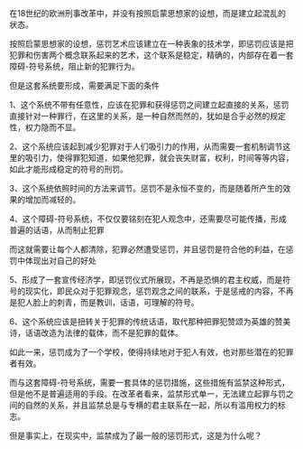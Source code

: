 <p data-pid="CBiaSg_p">在18世纪的欧洲刑事改革中，并没有按照启蒙思想家的设想，而是建立起混乱的状态。</p><p data-pid="9oTnb-o9">按照启蒙思想家的设想，惩罚艺术应该建立在一种表象的技术学，即惩罚应该是把犯罪和伤害两个概念联系起来的艺术，这个联系是稳定，精确的，内部存在着一套障碍-符号系统，阻止新的犯罪行为。</p><p data-pid="LsKaE_ar">但是这套系统要形成，需要满足下面的条件</p><p data-pid="gjPxSH76">1、这个系统不带有任意性，应该在犯罪和获得惩罚之间建立起直接的关系，惩罚直接针对一种罪行，在这里的关系，是一种自然而然的，犹如是合乎必然的规定性，权力隐而不显。</p><p data-pid="3ixVQZ7N">2、这个系统应该起到减少犯罪对于人们吸引力的作用，从而需要一套机制调节这里的吸引力，使得罪犯知道，如果他犯罪，就会丧失财富，权利，时间等等内容，如此才能形成稳定的符号的刑罚。</p><p data-pid="hMEU0UNc">3、这个系统依照时间的方法来调节。惩罚不是永恒不变的，而是随着所产生的效果的增加而减轻的。</p><p data-pid="R_8Qjt8E">4、这个障碍-符号系统，不仅仅要铭刻在犯人观念中，还需要尽可能传播，形成普遍的话语，从而制止犯罪</p><p data-pid="p3Fi_3fy">而这就需要让每个人都清除，犯罪必然遭受惩罚，并且惩罚是符合他的利益，在惩罚中体现出对自己的好处</p><p data-pid="idIZkcxM">5、形成了一套宣传经济学，即惩罚仪式所展现，不再是恐惧的君主权威，而是符号的现实化，即民众对于犯罪观念，惩罚观念之间的联系，于是惩戒的内容，不再是犯人脸上的刺青，而是教训，话语，可理解的符号。</p><p data-pid="XvelYlle">6、这个系统应该是扭转关于犯罪的传统话语，取代那种把罪犯赞颂为英雄的赞美诗，话语改造为法律的载体，而不是犯罪的载体。</p><p data-pid="SlYCEwm6">如此一来，惩罚成为了一个学校，使得持续地对于犯人有效，也对那些潜在的犯罪者有效。</p><p data-pid="pEjHBTgk">而与这套障碍-符号系统，需要一套具体的惩罚措施，这些措施有监禁这种形式，但是他不是普遍适用的手段。在改革者看来，监禁形式单一，无法建立起罪与罚之间的自然的关系，并且监禁总是与专横的君主联系在一起，所以有滥用权力的标志。</p><p data-pid="COw82XGi">但是事实上，在现实中，监禁成为了最一般的惩罚形式，这是为什么呢？</p><p></p>